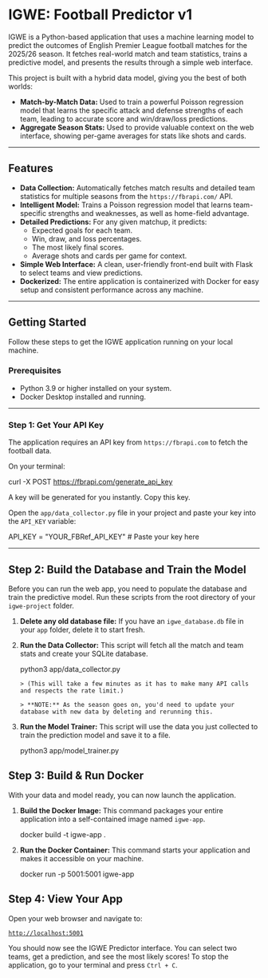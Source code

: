 # IGWE: Football Predictor v1

IGWE is a Python-based application that uses a machine learning model to predict the outcomes of English Premier League football matches for the 2025/26 season. It fetches real-world match and team statistics, trains a predictive model, and presents the results through a simple web interface.

This project is built with a hybrid data model, giving you the best of both worlds:

* **Match-by-Match Data:** Used to train a powerful Poisson regression model that learns the specific attack and defense strengths of each team, leading to accurate score and win/draw/loss predictions.
* **Aggregate Season Stats:** Used to provide valuable context on the web interface, showing per-game averages for stats like shots and cards.

---

## Features

* **Data Collection:** Automatically fetches match results and detailed team statistics for multiple seasons from the `https://fbrapi.com/` API.
* **Intelligent Model:** Trains a Poisson regression model that learns team-specific strengths and weaknesses, as well as home-field advantage.
* **Detailed Predictions:** For any given matchup, it predicts:
    * Expected goals for each team.
    * Win, draw, and loss percentages.
    * The most likely final scores.
    * Average shots and cards per game for context.
* **Simple Web Interface:** A clean, user-friendly front-end built with Flask to select teams and view predictions.
* **Dockerized:** The entire application is containerized with Docker for easy setup and consistent performance across any machine.

---

## Getting Started

Follow these steps to get the IGWE application running on your local machine.

### Prerequisites

* Python 3.9 or higher installed on your system.
* Docker Desktop installed and running.

---

### Step 1: Get Your API Key

The application requires an API key from `https://fbrapi.com` to fetch the football data.

On your terminal:

curl -X POST https://fbrapi.com/generate_api_key

A key will be generated for you instantly. Copy this key.

Open the `app/data_collector.py` file in your project and paste your key into the `API_KEY` variable:

API_KEY = "YOUR_FBRef_API_KEY" # Paste your key here

----

## Step 2: Build the Database and Train the Model

Before you can run the web app, you need to populate the database and train the predictive model. Run these scripts from the root directory of your `igwe-project` folder.

1.  **Delete any old database file:** If you have an `igwe_database.db` file in your `app` folder, delete it to start fresh.
2.  **Run the Data Collector:** This script will fetch all the match and team stats and create your SQLite database.
  
    python3 app/data_collector.py
    ```
    > (This will take a few minutes as it has to make many API calls and respects the rate limit.)

    > **NOTE:** As the season goes on, you'd need to update your database with new data by deleting and rerunning this.
3.  **Run the Model Trainer:** This script will use the data you just collected to train the prediction model and save it to a file.
    
    python3 app/model_trainer.py


## Step 3: Build & Run Docker

With your data and model ready, you can now launch the application.

1.  **Build the Docker Image:** This command packages your entire application into a self-contained image named `igwe-app`.

    docker build -t igwe-app .
  

2.  **Run the Docker Container:** This command starts your application and makes it accessible on your machine.
  
    docker run -p 5001:5001 igwe-app
   

## Step 4: View Your App

Open your web browser and navigate to:

[`http://localhost:5001`](http://localhost:5001)

You should now see the IGWE Predictor interface. You can select two teams, get a prediction, and see the most likely scores! To stop the application, go to your terminal and press `Ctrl + C`.



